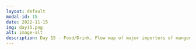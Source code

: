 ```yaml
---
layout: default
modal-id: 15
date: 2022-11-15
img: day15.png
alt: image-alt
description: Day 15 - Food/Drink. Flow map of major importers of mangoes from India in 2021-2022! (excl. US/Canada)
---
```

